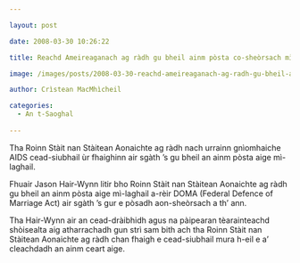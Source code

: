 ```yaml
---

layout: post

date: 2008-03-30 10:26:22

title: Reachd Ameireaganach ag ràdh gu bheil ainm pòsta co-sheòrsach mì-laghail

image: /images/posts/2008-03-30-reachd-ameireaganach-ag-radh-gu-bheil-ainm-posta-co-sheorsach-mi-laghail.webp

author: Crìstean MacMhìcheil

categories:
  - An t-Saoghal
  
---
```


Tha Roinn Stàit nan Stàitean Aonaichte ag ràdh nach urrainn gnìomhaiche AIDS cead-siubhail ùr fhaighinn air sgàth ’s gu bheil an ainm pòsta aige mì-laghail.

Fhuair Jason Hair-Wynn litir bho Roinn Stàit nan Stàitean Aonaichte ag ràdh gu bheil an ainm pòsta aige mì-laghail a-rèir DOMA (Federal Defence of Marriage Act) air sgàth ’s gur e pòsadh aon-sheòrsach a th’ ann.

Tha Hair-Wynn air an cead-dràibhidh agus na pàipearan tèarainteachd shòisealta aig atharrachadh gun strì sam bith ach tha Roinn Stàit nan Stàitean Aonaichte ag ràdh chan fhaigh e cead-siubhail mura h-eil e a’ cleachdadh an ainm ceart aige.
